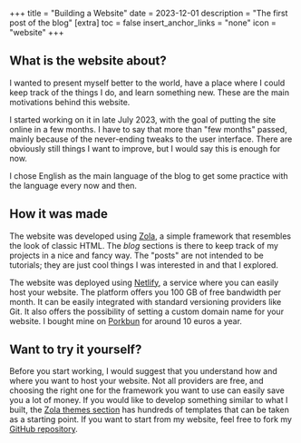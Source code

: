 +++
title = "Building a Website"
date = 2023-12-01
description = "The first post of the blog"
[extra]
toc = false
insert_anchor_links = "none"
icon = "website"
+++

## What is the website about?
I wanted to present myself better to the world, have a place where I could keep track of the things I do, and learn something new. These are the main motivations behind this website.

I started working on it in late July 2023, with the goal of putting the site online in a few months. I have to say that more than "few months" passed, mainly because of the never-ending tweaks to the user interface. There are obviously still things I want to improve, but I would say this is enough for now.

I chose English as the main language of the blog to get some practice with the language every now and then.

## How it was made
The website was developed using [Zola](https://www.getzola.org/), a simple framework that resembles the look of classic HTML. The *blog* sections is there to keep track of my projects in a nice and fancy way. The "posts" are not intended to be tutorials; they are just cool things I was interested in and that I explored.

The website was deployed using [Netlify](https://www.netlify.com/), a service where you can easily host your website. The platform offers you 100 GB of free bandwidth per month. It can be easily integrated with standard versioning providers like Git. It also offers the possibility of setting a custom domain name for your website. I bought mine on [Porkbun](https://porkbun.com/) for around 10 euros a year.

## Want to try it yourself?
Before you start working, I would suggest that you understand how and where you want to host your website. Not all providers are free, and choosing the right one for the framework you want to use can easily save you a lot of money. If you would like to develop something similar to what I built, the [Zola themes section](https://www.getzola.org/themes/) has hundreds of templates that can be taken as a starting point. If you want to start from my website, feel free to fork my [GitHub repository](https://github.com/nicolamarchiotto/zola-blog).